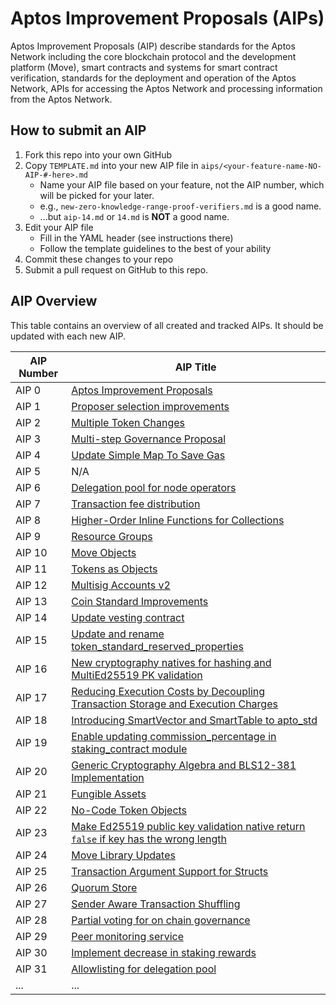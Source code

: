 # Aptos Improvement Proposals (AIPs)

Aptos Improvement Proposals (AIP) describe standards for the Aptos Network including the core blockchain protocol and the development platform (Move), smart contracts and systems for smart contract verification, standards for the deployment and operation of the Aptos Network, APIs for accessing the Aptos Network and processing information from the Aptos Network.

## How to submit an AIP

 1. Fork this repo into your own GitHub
 2. Copy `TEMPLATE.md` into your new AIP file in `aips/<your-feature-name-NO-AIP-#-here>.md`
    + Name your AIP file based on your feature, not the AIP number, which will be picked for your later.
    + e.g., `new-zero-knowledge-range-proof-verifiers.md` is a good name.
    - ...but `aip-14.md` or `14.md` is **NOT** a good name.
 3. Edit your AIP file
    - Fill in the YAML header (see instructions there)
    - Follow the template guidelines to the best of your ability
 4. Commit these changes to your repo
 5. Submit a pull request on GitHub to this repo.

## AIP Overview

This table contains an overview of all created and tracked AIPs. It should be updated with each new AIP.

| AIP Number | AIP Title |
|--|--|
| AIP 0 | [Aptos Improvement Proposals](https://github.com/aptos-foundation/AIPs/blob/main/aips/aip-0.md) |
| AIP 1 | [Proposer selection improvements](https://github.com/aptos-foundation/AIPs/blob/main/aips/aip-1.md) |
| AIP 2 | [Multiple Token Changes](https://github.com/aptos-foundation/AIPs/blob/main/aips/aip-2.md) |
| AIP 3 | [Multi-step Governance Proposal](https://github.com/aptos-foundation/AIPs/blob/main/aips/aip-3.md) |
| AIP 4 | [Update Simple Map To Save Gas](https://github.com/aptos-foundation/AIPs/blob/main/aips/aip-4.md) |
| AIP 5 | N/A |
| AIP 6 | [Delegation pool for node operators](https://github.com/aptos-foundation/AIPs/blob/main/aips/aip-6.md) |
| AIP 7 | [Transaction fee distribution](https://github.com/aptos-foundation/AIPs/blob/main/aips/aip-7.md) |
| AIP 8 | [Higher-Order Inline Functions for Collections](https://github.com/aptos-foundation/AIPs/blob/main/aips/aip-8.md) |
| AIP 9 | [Resource Groups](https://github.com/aptos-foundation/AIPs/blob/main/aips/aip-9.md) |
| AIP 10 | [Move Objects](https://github.com/aptos-foundation/AIPs/blob/main/aips/aip-10.md) |
| AIP 11 | [Tokens as Objects](https://github.com/aptos-foundation/AIPs/blob/main/aips/aip-11.md) |
| AIP 12 | [Multisig Accounts v2](https://github.com/aptos-foundation/AIPs/blob/main/aips/aip-12.md) |
| AIP 13 | [Coin Standard Improvements](https://github.com/aptos-foundation/AIPs/blob/main/aips/aip-13.md) |
| AIP 14 | [Update vesting contract](https://github.com/aptos-foundation/AIPs/blob/main/aips/aip-14.md) |
| AIP 15 | [Update and rename token_standard_reserved_properties](https://github.com/aptos-foundation/AIPs/blob/main/aips/aip-15.md) |
| AIP 16 | [New cryptography natives for hashing and MultiEd25519 PK validation](https://github.com/aptos-foundation/AIPs/blob/main/aips/aip-16.md) |
| AIP 17 | [Reducing Execution Costs by Decoupling Transaction Storage and Execution Charges](https://github.com/aptos-foundation/AIPs/blob/main/aips/aip-17.md) |
| AIP 18 | [Introducing SmartVector and SmartTable to apto_std](https://github.com/aptos-foundation/AIPs/blob/main/aips/aip-18.md) |
| AIP 19 | [Enable updating commission_percentage in staking_contract module](https://github.com/aptos-foundation/AIPs/blob/main/aips/aip-19.md) |
| AIP 20 | [Generic Cryptography Algebra and BLS12-381 Implementation](https://github.com/aptos-foundation/AIPs/blob/main/aips/aip-20.md) |
| AIP 21 | [Fungible Assets](https://github.com/aptos-foundation/AIPs/blob/main/aips/aip-21.md) |
| AIP 22 | [No-Code Token Objects](https://github.com/aptos-foundation/AIPs/blob/main/aips/aip-22.md) |
| AIP 23 | [Make Ed25519 public key validation native return `false` if key has the wrong length](https://github.com/aptos-foundation/AIPs/blob/main/aips/aip-23.md) |
| AIP 24 | [Move Library Updates](https://github.com/aptos-foundation/AIPs/blob/main/aips/aip-24.md) |
| AIP 25 | [Transaction Argument Support for Structs](https://github.com/aptos-foundation/AIPs/blob/main/aips/aip-25.md) |
| AIP 26 | [Quorum Store](https://github.com/aptos-foundation/AIPs/blob/main/aips/aip-26.md) |
| AIP 27 | [Sender Aware Transaction Shuffling](https://github.com/aptos-foundation/AIPs/blob/main/aips/aip-27.md) |
| AIP 28 | [Partial voting for on chain governance](https://github.com/aptos-foundation/AIPs/blob/main/aips/aip-28.md) |
| AIP 29 | [Peer monitoring service](https://github.com/aptos-foundation/AIPs/blob/main/aips/aip-29.md) |
| AIP 30 | [Implement decrease in staking rewards](https://github.com/aptos-foundation/AIPs/blob/main/aips/aip-30.md) |
| AIP 31 | [Allowlisting for delegation pool](https://github.com/aptos-foundation/AIPs/blob/main/aips/aip-31.md) |
| ... | ... |
